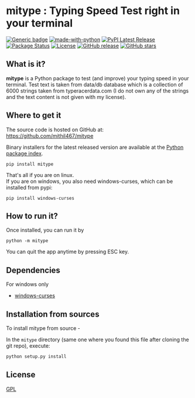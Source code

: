 # mitype : Typing Speed Test right in your terminal

[![Generic badge](https://img.shields.io/badge/AUTHOR-MITHIL-BLUE.svg)](https://shields.io/)
[![made-with-python](https://img.shields.io/badge/Made%20with-Python-1f425f.svg)](https://www.python.org/)
[![PyPI Latest Release](https://img.shields.io/pypi/v/mitype.svg)](https://pypi.org/project/mitype/)
[![Package Status](https://img.shields.io/pypi/status/mitype.svg)](https://pypi.org/project/mitype/)
[![License](https://img.shields.io/pypi/l/mitype.svg)](https://github.com/mithil467/mitype/blob/master/LICENSE.txt)
[![GitHub release](https://img.shields.io/github/release/mithil467/mitype.svg)](https://GitHub.com/mithil467/mitype/releases/)
[![GitHub stars](https://img.shields.io/github/stars/mithil467/mitype.svg?style=social&label=Star&maxAge=2592000)](https://GitHub.com/mithil467/mitype/stargazers/)

## What is it?

**mitype** is a Python package to test (and improve) your typing speed in your terminal. Test text is taken from data/db database which is a collection of 6000 strings taken from typeracerdata.com (I do not own any of the strings and the text content is not given with my license).

## Where to get it

The source code is hosted on GitHub at:
https://github.com/mithil467/mitype

Binary installers for the latest released version are available at the [Python
package index](https://pypi.org/project/mitype/#files).

```shy
pip install mitype
```

That's all if you are on linux.  
If you are on windows, you also need windows-curses, which can be installed from pypi:

```shy
pip install windows-curses
```

## How to run it?

Once installed, you can run it by

```shy
python -m mitype
```
You can quit the app anytime by pressing ESC key.

## Dependencies

For windows only
- [windows-curses](https://pypi.org/project/windows-curses/)

## Installation from sources

To install mitype from source - 

In the `mitype` directory (same one where you found this file after
cloning the git repo), execute:

```sh
python setup.py install
```


## License
[GPL](LICENSE.txt)

